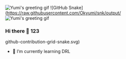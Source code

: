 ![Yumi's greeting gif](assets/Animation_github2.gif)
![GitHub Snake](https://raw.githubusercontent.com/Okyumi/snk/output/
![Yumi's greeting gif](assets/Animation_github.gif)

### Hi there 👋 123
github-contribution-grid-snake.svg)

- 🌱 I’m currently learning DRL
<!--
**Okyumi/Okyumi** is a ✨ _special_ ✨ repository because its `README.md` (this file) appears on your GitHub profile.

Here are some ideas to get you started:

- 🔭 I’m currently working on ...
- 🌱 I’m currently learning ...
- 👯 I’m looking to collaborate on ...
- 🤔 I’m looking for help with ...
- 💬 Ask me about ...
- 📫 How to reach me: ...
- 😄 Pronouns: ...
- ⚡ Fun fact: ...
-->
